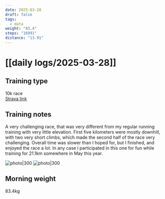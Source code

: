 ```yaml
---
date: 2025-03-28
draft: false
tags:
  - data
weight: "83.4"
steps: "16991"
distance: "13.91"
---
```

# [[daily logs/2025-03-28]]

## Training type

10k race<br>
[Strava link](https://www.strava.com/activities/14008130963)

## Training notes

A very challenging race, that was very different from my regular running training with very little elevation. First five kilometers were mostly downhill, with two very short climbs, which made the second half of the race very challenging. Overall time was slower than I hoped for, but I finished, and enjoyed the race a lot. In any case i participated in this one for fun while training for 21.1km somewhere in May this year.

![photo|300](https://i.imgur.com/ElbGwFV.jpg)
![photo|300](https://i.imgur.com/p7It2RI.jpg)

## Morning weight
83.4kg
